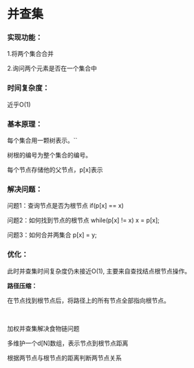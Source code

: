 # 并查集

### 实现功能：

1.将两个集合合并

2.询问两个元素是否在一个集合中

### 时间复杂度：

近乎O(1)

### 基本原理：

每个集合用一颗树表示。``

树根的编号为整个集合的编号。

每个节点存储他的父节点，p[x]表示

### 解决问题：

问题1：查询节点是否为根节点 if(p[x] == x)

问题2：如何找到节点的根节点 while(p[x] != x) x = p[x];

问题3：如何合并两集合 p[x] = y;

### 优化：

此时并查集时间复杂度仍未接近O(1), 主要来自查找结点根节点操作。

**路径压缩：**

在节点找到根节点后，将路径上的所有节点全部指向根节点。

<br/>

加权并查集解决食物链问题

多维护一个d[N]数组，表示节点到根节点距离

根据两节点与根节点的距离判断两节点关系